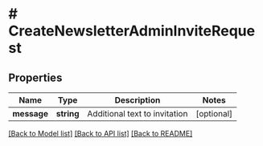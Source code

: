 # # CreateNewsletterAdminInviteRequest

## Properties

Name | Type | Description | Notes
------------ | ------------- | ------------- | -------------
**message** | **string** | Additional text to invitation | [optional]

[[Back to Model list]](../../README.md#models) [[Back to API list]](../../README.md#endpoints) [[Back to README]](../../README.md)
